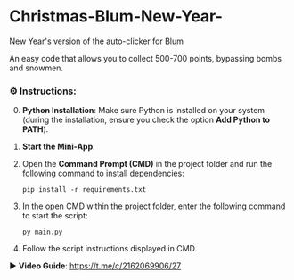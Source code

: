 # Christmas-Blum-New-Year-
New Year's version of the auto-clicker for Blum

An easy code that allows you to collect 500-700 points, bypassing bombs and snowmen.

### ⚙️ Instructions:

0. **Python Installation**: Make sure Python is installed on your system (during the installation, ensure you check the option **Add Python to PATH**).

1. **Start the Mini-App**.

2. Open the **Command Prompt (CMD)** in the project folder and run the following command to install dependencies:
   ```
   pip install -r requirements.txt
   ```

3. In the open CMD within the project folder, enter the following command to start the script:
   ```
   py main.py
   ```

4. Follow the script instructions displayed in CMD.

▶️ **Video Guide**: https://t.me/c/2162069906/27
